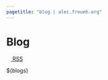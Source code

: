 ```yaml
---
pagetitle: "blog | alec.freumh.org"
---
```


# Blog

<a href="./rss.xml"> <img src="/fonts/rss-square.svg" height="12em"> RSS </a>

${blogs}


